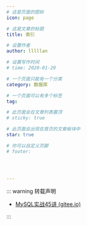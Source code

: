 ```yaml
---
# 这是页面的图标
icon: page

# 这是文章的标题
title: 索引

# 设置作者
author: lllllan

# 设置写作时间
# time: 2020-01-20

# 一个页面只能有一个分类
category: 数据库

# 一个页面可以有多个标签
tag:

# 此页面会在文章列表置顶
# sticky: true

# 此页面会出现在首页的文章板块中
star: true

# 你可以自定义页脚
# footer: 




---
```




::: warning 转载声明

- [MySQL实战45讲 (gitee.io)](https://funnylog.gitee.io/mysql45/iframe/)

:::

